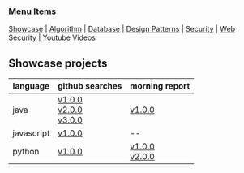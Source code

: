 
### Menu Items
[Showcase](PROJECT.md) | [Algorithm](PROJECT-ALGORYTHMES.md) | [Database](PROJECT-DATABASE.md) | [Design Patterns](PROJECT-DESIGN-PATTERNS.md) | [Security](PROJECT-SECURITY.md) | [Web Security](PROJECT-WEB.md) | [Youtube Videos](PROJECT-YOUTUBE.md)

## Showcase projects

| language | github searches | morning report |
| -- | ------------- | -------------- |
| java | [v1.0.0](https://github.com/bearddan2000/java-web-gradle-spring-thyme-github) <br/>[v2.0.0](https://github.com/bearddan2000/java-web-gradle-spring-thyme-dropwizard-github) <br/>[v3.0.0](https://github.com/bearddan2000/java-web-gradle-spring-thyme-dropwizard-postgres-github) | [v1.0.0](https://github.com:bearddan2000/java-web-gradle-spring-thymeleaf-timmy-v1.git) |
| javascript | [v1.0.0](https://github.com/bearddan2000/javascript-web-github-repos.git) | -- |
| python | [v1.0.0](https://github.com/bearddan2000/dev-python-cli-thread-json-git-repos) | [ v1.0.0 ](https://github.com/bearddan2000/python-web-timmy-morning-report-v1.git) <br/> [ v2.0.0 ](https://github.com/bearddan2000/python-web-timmy-morning-report.git) |
